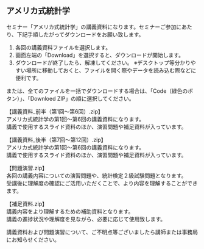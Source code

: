 ## アメリカ式統計学

セミナー「アメリカ式統計学」の講義資料になります。セミナーご参加にあたり、下記手順したがってダウンロードをお願い致します。<br>

1. 各回の講義資料ファイルを選択します。
2. 画面左端の「Download」を選択すると、ダウンロードが開始します。
3. ダウンロードが終了したら、解凍してください。
※デスクトップ等分かりやすい場所に移動しておくと、ファイルを開く際やデータを読み込む際などに便利です。<br>

または、全てのファイルを一括でダウンロードする場合は、「Code（緑色のボタン）」、「Downloed ZIP」の順に選択してください。<br>


【講義資料_前半（第1回〜第6回）.zip】<br>
アメリカ式統計学の第1回〜第6回の講義資料になります。<br>
講義で使用するスライド資料のほか、演習問題や補足資料が入っています。<br>

【講義資料_後半（第7回〜第12回）.zip】<br>
アメリカ式統計学の第1回〜第6回の講義資料になります。<br>
講義で使用するスライド資料のほか、演習問題や補足資料が入っています。<br>

【問題演習.zip】<br>
各回の講義内容についての演習問題や、統計検定２級試験問題となります。<br>
受講後に理解度の確認にご活用いただくことで、より内容を理解することができます。<br>

【補足資料.zip】<br>
講義内容をより理解するための補助資料となります。<br>
講義の進捗状況や理解度を見ながら、必要に応じて使用致します。<br>

講義資料および問題演習について、ご不明点等ございましたら講師または事務局にお知らせください。<br>

